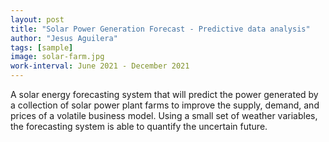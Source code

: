 ```yaml
---
layout: post
title: "Solar Power Generation Forecast - Predictive data analysis"
author: "Jesus Aguilera"
tags: [sample]
image: solar-farm.jpg
work-interval: June 2021 - December 2021
---
```


A solar energy forecasting system that will predict the power generated by a collection of solar power plant
farms to improve the supply, demand, and prices of a volatile business model. Using a small set of weather
variables, the forecasting system is able to quantify the uncertain future.